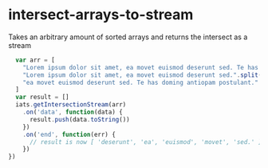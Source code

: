 # intersect-arrays-to-stream
Takes an arbitrary amount of sorted arrays and returns the intersect as a stream

```javascript
  var arr = [
    "Lorem ipsum dolor sit amet, ea movet euismod deserunt sed. Te has doming antiopam postulant.".split(' ').sort(),
    "Lorem ipsum dolor sit amet, ea movet euismod deserunt sed.".split(' ').sort(),
    "ea movet euismod deserunt sed. Te has doming antiopam postulant.".split(' ').sort()
  ]
  var result = []
  iats.getIntersectionStream(arr)
    .on('data', function(data) {
      result.push(data.toString())
    })
    .on('end', function(err) {
      // result is now [ 'deserunt', 'ea', 'euismod', 'movet', 'sed.' ]
    })
})
```